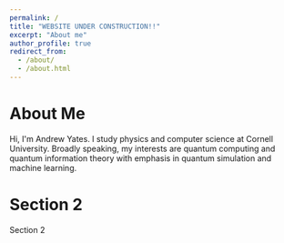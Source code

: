 ```yaml
---
permalink: /
title: "WEBSITE UNDER CONSTRUCTION!!"
excerpt: "About me"
author_profile: true
redirect_from: 
  - /about/
  - /about.html
---
```


About Me
======

Hi, I'm Andrew Yates. I study physics and computer science at Cornell University. Broadly speaking, my interests are quantum computing and quantum information theory with emphasis in quantum simulation and machine learning.

Section 2
======
Section 2
